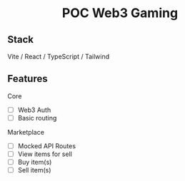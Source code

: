 <h1 align="center">POC Web3 Gaming</h1>

## Stack

Vite / React / TypeScript / Tailwind

## Features

Core

- [ ] Web3 Auth
- [ ] Basic routing

Marketplace

- [ ] Mocked API Routes
- [ ] View items for sell
- [ ] Buy item(s)
- [ ] Sell item(s)
